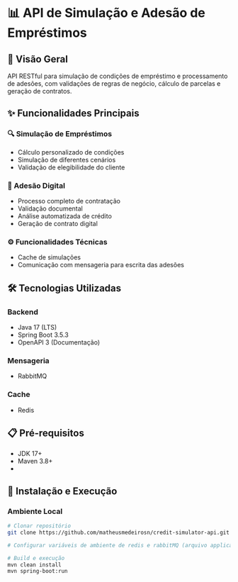 # 📊 API de Simulação e Adesão de Empréstimos

## 📌 Visão Geral
API RESTful para simulação de condições de empréstimo e processamento de adesões, com validações de regras de negócio, cálculo de parcelas e geração de contratos.

## ✨ Funcionalidades Principais

### 🔍 Simulação de Empréstimos
- Cálculo personalizado de condições
- Simulação de diferentes cenários
- Validação de elegibilidade do cliente

### 📝 Adesão Digital
- Processo completo de contratação
- Validação documental
- Análise automatizada de crédito
- Geração de contrato digital

### ⚙️ Funcionalidades Técnicas
- Cache de simulações
- Comunicação com mensageria para escrita das adesões

## 🛠 Tecnologias Utilizadas

### Backend
- Java 17 (LTS)
- Spring Boot 3.5.3
- OpenAPI 3 (Documentação)

### Mensageria
- RabbitMQ

### Cache
- Redis

## 📋 Pré-requisitos

- JDK 17+
- Maven 3.8+
- 
## 🚀 Instalação e Execução

### Ambiente Local
```bash
# Clonar repositório
git clone https://github.com/matheusmedeirosn/credit-simulator-api.git

# Configurar variáveis de ambiente de redis e rabbitMQ (arquivo application.properties)

# Build e execução
mvn clean install
mvn spring-boot:run
